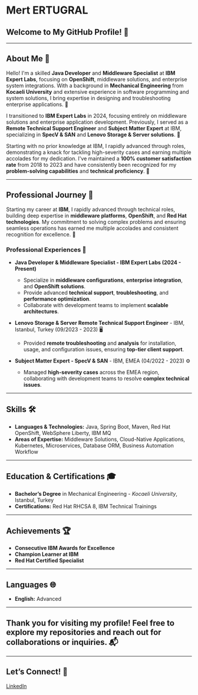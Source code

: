 # Mert ERTUGRAL

## Welcome to My GitHub Profile! 👋

---

## About Me 🚀
Hello! I'm a skilled **Java Developer** and **Middleware Specialist** at **IBM Expert Labs**, focusing on **OpenShift**, middleware solutions, and enterprise system integrations. With a background in **Mechanical Engineering** from **Kocaeli University** and extensive experience in software programming and system solutions, I bring expertise in designing and troubleshooting enterprise applications. 🌟

I transitioned to **IBM Expert Labs** in 2024, focusing entirely on middleware solutions and enterprise application development. Previously, I served as a **Remote Technical Support Engineer** and **Subject Matter Expert** at IBM, specializing in **SpecV & SAN** and **Lenovo Storage & Server solutions**. 🌟

Starting with no prior knowledge at IBM, I rapidly advanced through roles, demonstrating a knack for tackling high-severity cases and earning multiple accolades for my dedication. I've maintained a **100% customer satisfaction rate** from 2018 to 2023 and have consistently been recognized for my **problem-solving capabilities** and **technical proficiency**. 💼

---

## Professional Journey 🔧
Starting my career at **IBM**, I rapidly advanced through technical roles, building deep expertise in **middleware platforms**, **OpenShift**, and **Red Hat technologies**. My commitment to solving complex problems and ensuring seamless operations has earned me multiple accolades and consistent recognition for excellence. 💼

### Professional Experiences 🔧
- **Java Developer & Middleware Specialist - IBM Expert Labs (2024 - Present)**
  - Specialize in **middleware configurations**, **enterprise integration**, and **OpenShift solutions**.
  - Provide advanced **technical support**, **troubleshooting**, and **performance optimization**.
  - Collaborate with development teams to implement **scalable architectures**.

- **Lenovo Storage & Server Remote Technical Support Engineer** - IBM, Istanbul, Turkey (09/2023 - 2023) 🖥️
  - Provided **remote troubleshooting** and **analysis** for installation, usage, and configuration issues, ensuring **top-tier client support**.

- **Subject Matter Expert - SpecV & SAN** - IBM, EMEA (04/2022 - 2023) ⚙️
  - Managed **high-severity cases** across the EMEA region, collaborating with development teams to resolve **complex technical issues**.

---

## Skills 🛠️
- **Languages & Technologies:** Java, Spring Boot, Maven, Red Hat OpenShift, WebSphere Liberty, IBM MQ
- **Areas of Expertise:** Middleware Solutions, Cloud-Native Applications, Kubernetes, Microservices, Database ORM, Business Automation Workflow

---

## Education & Certifications 🎓
- **Bachelor’s Degree** in Mechanical Engineering - *Kocaeli University*, Istanbul, Turkey
- **Certifications:** Red Hat RHCSA 8, IBM Technical Trainings

---

## Achievements 🏆
- **Consecutive IBM Awards for Excellence**
- **Champion Learner at IBM**
- **Red Hat Certified Specialist**

---

## Languages 🌐
- **English:** Advanced

---

## Thank you for visiting my profile! Feel free to explore my repositories and reach out for **collaborations** or **inquiries**. 📬

---

## Let’s Connect! 🤝
[LinkedIn](https://www.linkedin.com/in/mertertugral/)






